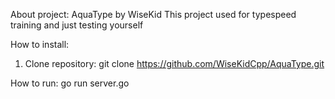 About project:
AquaType by WiseKid
This project used for typespeed training and just testing yourself

How to install:
1. Clone repository:
   git clone https://github.com/WiseKidCpp/AquaType.git
   
How to run:
  go run server.go
